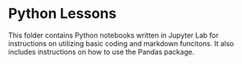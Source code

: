 # Python Lessons
This folder contains Python notebooks written in Jupyter Lab for instructions on utilizing basic coding and markdown funcitons. It also includes instructions on how to use the Pandas package.
